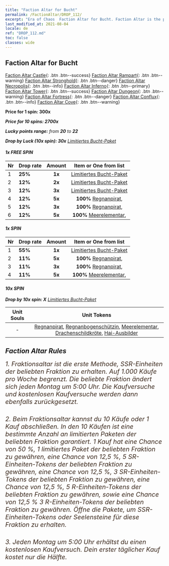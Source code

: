 ```yaml
---
title: "Faction Altar for Bucht"
permalink: /FactionAltar/DROP_112/
excerpt: "Era of Chaos  Faction Altar for Bucht. Faction Altar is the primary method for obtaining SSR units from the popular faction. Limited to 1,000 purchases each week. The popular faction changes at 05:00 every Monday. Purchase attempts and free purchase attempts will also reset then."
last_modified_at: 2021-08-04
locale: de
ref: "DROP_112.md"
toc: false
classes: wide
---
```


##  Faction Altar for **Bucht**

  [Faction Altar Castle](/de/FactionAltar/DROP_101/){: .btn .btn--success} [Faction Altar Rampart](/de/FactionAltar/DROP_102/){: .btn .btn--warning} [Faction Altar Stronghold](/de/FactionAltar/DROP_103/){: .btn .btn--danger} [Faction Altar Necropolis](/de/FactionAltar/DROP_104/){: .btn .btn--info} [Faction Altar Inferno](/de/FactionAltar/DROP_105/){: .btn .btn--primary} [Faction Altar Tower](/de/FactionAltar/DROP_106/){: .btn .btn--success} [Faction Altar Dungeon](/de/FactionAltar/DROP_107/){: .btn .btn--warning} [Faction Altar Fortress](/de/FactionAltar/DROP_108/){: .btn .btn--danger} [Faction Altar Conflux](/de/FactionAltar/DROP_109/){: .btn .btn--info} [Faction Altar Cove](/de/FactionAltar/DROP_112/){: .btn .btn--warning} 

  **Price for 1 spin: 300x** <i class="fas fa-gem"/>

  **Price for 10 spins: 2700x** <i class="fas fa-gem"/>

  **Lucky points range:** from **20** to **22**

  **Drop by Luck (10x spin): 30x** [Limitiertes Bucht-Paket](/ItemsDE/con_2112/)

####  1x FREE SPIN 

  |    Nr    |  Drop rate  |  Amount   |   Item or One from list  |
  |:---------|:------------|:---------:|:------------------------:|
  | 1 | **25%** | **1x** | [Limitiertes Bucht-Paket](/ItemsDE/con_2112/) |
  | 2 | **12%** | **2x** | [Limitiertes Bucht-Paket](/ItemsDE/con_2112/) |
  | 3 | **12%** | **3x** | [Limitiertes Bucht-Paket](/ItemsDE/con_2112/) |
  | 4 | **12%** | **5x** |  **100%** [Regnanpirat](/ItemsDE/unt_273/),  |
  | 5 | **12%** | **3x** |  **100%** [Regnanpirat](/ItemsDE/unt_273/),  |
  | 6 | **12%** | **5x** |  **100%** [Meerelementar](/ItemsDE/unt_275/),  |


####  1x SPIN 

  |    Nr    |  Drop rate  |  Amount   |   Item or One from list  |
  |:---------|:------------|:---------:|:------------------------:|
  | 1 | **55%** | **1x** | [Limitiertes Bucht-Paket](/ItemsDE/con_2112/) |
  | 2 | **11%** | **5x** |  **100%** [Regnanpirat](/ItemsDE/unt_273/),  |
  | 3 | **11%** | **3x** |  **100%** [Regnanpirat](/ItemsDE/unt_273/),  |
  | 4 | **11%** | **5x** |  **100%** [Meerelementar](/ItemsDE/unt_275/),  |


####  10x SPIN 

  **Drop by 10x spin: X** [Limitiertes Bucht-Paket](/ItemsDE/con_2112/)

  |    Unit Souls    |  Unit Tokens  |
  |:----------------:|:-------------:|
  |  - | [Regnanpirat](/ItemsDE/unt_273/), [Regnanbogenschützin](/ItemsDE/unt_274/), [Meerelementar](/ItemsDE/unt_275/), [Drachenschildkröte](/ItemsDE/unt_278/), [Hai-Ausbilder](/ItemsDE/unt_281/) |



## Faction Altar Rules

  <span style="color: #3c2a1e;font-size:20px">1. Fraktionsaltar ist die erste Methode, SSR-Einheiten der beliebten Fraktion zu erhalten. Auf 1.000 Käufe pro Woche begrenzt. Die beliebte Fraktion ändert sich jeden Montag um 5:00 Uhr. Die Kaufversuche und kostenlosen Kaufversuche werden dann ebenfalls zurückgesetzt.</span><br/>

<br/>  <span style="color: #3c2a1e;font-size:20px">2. Beim Fraktionsaltar kannst du 10 Käufe oder 1 Kauf abschließen. In den 10 Käufen ist eine bestimmte Anzahl an limitierten Paketen der beliebten Fraktion garantiert. 1 Kauf hat eine Chance von 50 %, 1 limitiertes Paket der beliebten Fraktion zu gewähren, eine Chance von 12,5 %, 5 SR-Einheiten-Tokens der beliebten Fraktion zu gewähren, eine Chance von 12,5 %, 3 SR-Einheiten-Tokens der beliebten Fraktion zu gewähren, eine Chance von 12,5 %, 5 R-Einheiten-Tokens der beliebten Fraktion zu gewähren, sowie eine Chance von 12,5 % 3 R-Einheiten-Tokens der beliebten Fraktion zu gewähren. Öffne die Pakete, um SSR-Einheiten-Tokens oder Seelensteine für diese Fraktion zu erhalten.</span>

<br/>  <span style="color: #3c2a1e;font-size:20px">3. Jeden Montag um 5:00 Uhr erhältst du einen kostenlosen Kaufversuch. Dein erster täglicher Kauf kostet nur die Hälfte.</span><br/>

<br/>